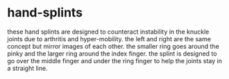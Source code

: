 # hand-splints

these hand splints are designed to counteract instability in the knuckle joints due to arthritis and hyper-mobility. the left and right are the same concept but mirror images of each other. the smaller ring goes around the pinky and the larger ring around the index finger. the splint is designed to go over the middle finger and under the ring finger to help the joints stay in a straight line.
